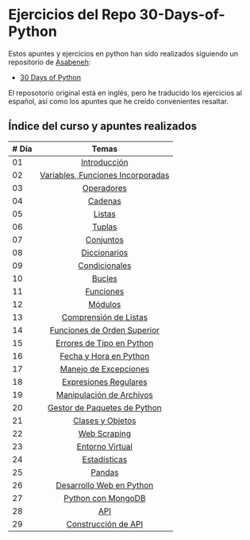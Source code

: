 # Ejercicios del Repo 30-Days-of-Python

Estos apuntes y ejercicios en python han sido realizados siguiendo un repositorio de [Asabeneh](https://github.com/Asabeneh):
- [30 Days of Python](https://github.com/Asabeneh/30-Days-Of-Python)

El reposotorio original está en inglés, pero he traducido los ejercicios al español, así como los apuntes que he creído convenientes resaltar.

## Índice del curso y apuntes realizados

| # Día |                                        Temas                                         |
| ----- | :----------------------------------------------------------------------------------: |
| 01    |                     [Introducción](./01_Introducción/README.md)                      |
| 02    | [Variables, Funciones Incorporadas](./02_Variables_funciones_incorporadas/README.md) |
| 03    |                       [Operadores](./03_Operadores/README.md)                        |
| 04    |                          [Cadenas](./04_Cadenas/README.md)                           |
| 05    |                           [Listas](./05_Listas/README.md)                            |
| 06    |                           [Tuplas](./06_Tuplas/README.md)                            |
| 07    |                        [Conjuntos](./07_Conjuntos/README.md)                         |
| 08    |                     [Diccionarios](./08_Diccionarios/README.md)                      |
| 09    |                    [Condicionales](./09_Condicionales/README.md)                     |
| 10    |                           [Bucles](./10_Bucles/README.md)                            |
| 11    |                        [Funciones](./11_Funciones/README.md)                         |
| 12    |                          [Módulos](./12_Módulos/README.md)                           |
| 13    |            [Comprensión de Listas](./13_Comprensión_de_listas/README.md)             |
| 14    |      [Funciones de Orden Superior](./14_Funciones_de_orden_superior/README.md)       |
| 15    |        [Errores de Tipo en Python](./15_Errores_de_tipo_en_python/README.md)         |
| 16    |           [Fecha y Hora en Python](./16_Fecha_y_hora_en_python/README.md)            |
| 17    |            [Manejo de Excepciones](./17_Manejo_de_excepciones/README.md)             |
| 18    |            [Expresiones Regulares](./18_Expresiones_regulares/README.md)             |
| 19    |         [Manipulación de Archivos](./19_Manipulación_de_archivos/README.md)          |
| 20    |     [Gestor de Paquetes de Python](./20_Gestor_de_paquetes_de_Python/README.md)      |
| 21    |                 [Clases y Objetos](./21_Clases_y_objetos/README.md)                  |
| 22    |                     [Web Scraping](./22_Web_scraping/README.md)                      |
| 23    |                  [Entorno Virtual](./23_Entorno_virtual/README.md)                   |
| 24    |                     [Estadísticas](./24_Estadísticas/README.md)                      |
| 25    |                           [Pandas](./25_Pandas/README.md)                            |
| 26    |         [Desarrollo Web en Python](./26_Desarrollo_web_en_Python/README.md)          |
| 27    |               [Python con MongoDB](./27_Python_con_MongoDB/README.md)                |
| 28    |                              [API](./28_API/README.md)                               |
| 29    |              [Construcción de API](./29_Construcción_de_API/README.md)               |

